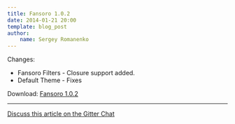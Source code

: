 ```yaml
---
title: Fansoro 1.0.2
date: 2014-01-21 20:00
template: blog_post
author:
    name: Sergey Romanenko
---
```


Changes:  
* Fansoro Filters - Closure support added.  
* Default Theme - Fixes  

Download: [Fansoro 1.0.2](https://github.com/fansoro/fansoro/archive/v1.0.2.zip)

<hr>  

[<i class="fa fa-comments"></i> Discuss this article on the Gitter Chat](https://gitter.im/fansoro/fansoro)  
